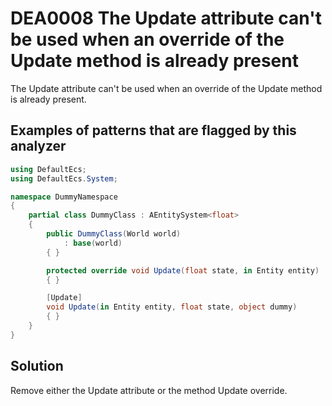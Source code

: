 # DEA0008 The Update attribute can't be used when an override of the Update method is already present

The Update attribute can't be used when an override of the Update method is already present.

## Examples of patterns that are flagged by this analyzer

```csharp
using DefaultEcs;
using DefaultEcs.System;

namespace DummyNamespace
{
    partial class DummyClass : AEntitySystem<float>
    {
        public DummyClass(World world)
            : base(world)
        { }

        protected override void Update(float state, in Entity entity)
        { }

        [Update]
        void Update(in Entity entity, float state, object dummy)
        { }
    }
}
```

## Solution

Remove either the Update attribute or the method Update override.